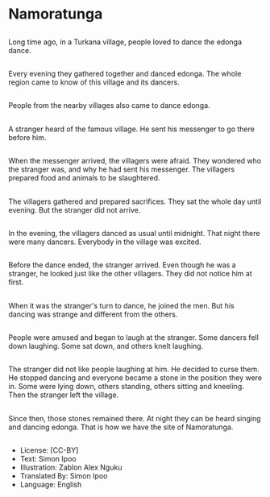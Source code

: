 # Namoratunga

##
Long time ago, in a Turkana
village, people loved to dance
the edonga dance.

##
Every evening they gathered
together and danced edonga.
The whole region came to know
of this village and its dancers.

##
People from the nearby villages
also came to dance edonga.

##
A stranger heard of the famous
village. He sent his messenger
to go there before him.

##
When the messenger arrived,
the villagers were afraid. They
wondered who the stranger
was, and why he had sent his
messenger. The villagers
prepared food and animals to
be slaughtered.

##
The villagers gathered and
prepared sacrifices. They sat
the whole day until evening.
But the stranger did not arrive.

##
In the evening, the villagers
danced as usual until midnight.
That night there were many
dancers. Everybody in the
village was excited.

##
Before the dance ended, the
stranger arrived. Even though
he was a stranger, he looked
just like the other villagers.
They did not notice him at first.

##
When it was the stranger's turn
to dance, he joined the men.
But his dancing was strange
and different from the others.

##
People were amused and began
to laugh at the stranger. Some
dancers fell down laughing.
Some sat down, and others
knelt laughing.

##
The stranger did not like people
laughing at him. He decided to
curse them. He stopped
dancing and everyone became
a stone in the position they
were in. Some were lying down,
others standing, others sitting
and kneeling. Then the stranger
left the village.

##
Since then, those stones remained there. At night they can
be heard singing and dancing edonga. That is how we have
the site of Namoratunga.

##
* License: [CC-BY]
* Text: Simon Ipoo
* Illustration: Zablon Alex Nguku
* Translated By: Simon Ipoo
* Language: English
